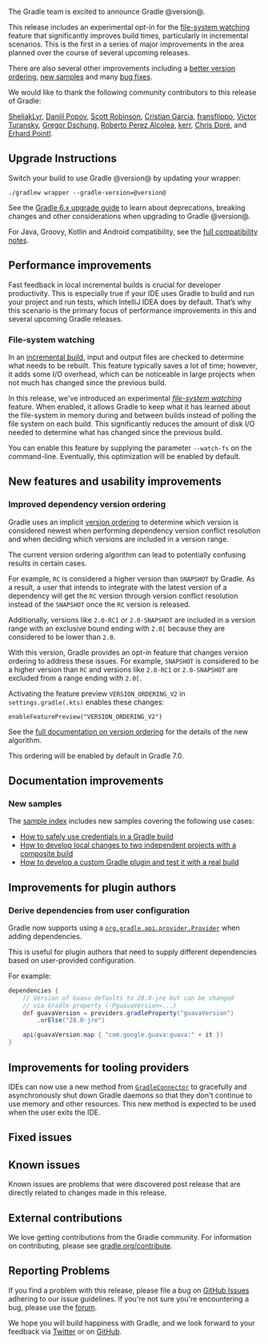 The Gradle team is excited to announce Gradle @version@.

This release includes an experimental opt-in for the [file-system watching](#file-watching) feature that significantly improves build times, particularly in incremental scenarios. This is the first in a series of major improvements in the area planned over the course of several upcoming releases.

There are also several other improvements including a [better version ordering](#dependency-ordering), [new samples](#new-samples) and many [bug fixes](#fixed-issues). 

We would like to thank the following community contributors to this release of Gradle:

[SheliakLyr](https://github.com/SheliakLyr),
[Daniil Popov](https://github.com/int02h),
[Scott Robinson](https://github.com/quad),
[Cristian Garcia](https://github.com/CristianGM),
[fransflippo](https://github.com/fransflippo),
[Victor Turansky](https://github.com/turansky),
[Gregor Dschung](https://github.com/chkpnt),
[Roberto Perez Alcolea](https://github.com/rpalcolea),
[kerr](https://github.com/hepin1989),
[Chris Doré](https://github.com/oesolutions),
and [Erhard Pointl](https://github.com/epeee).

## Upgrade Instructions

Switch your build to use Gradle @version@ by updating your wrapper:

`./gradlew wrapper --gradle-version=@version@`

See the [Gradle 6.x upgrade guide](userguide/upgrading_version_6.html#changes_@baseVersion@) to learn about deprecations, breaking changes and other considerations when upgrading to Gradle @version@. 

For Java, Groovy, Kotlin and Android compatibility, see the [full compatibility notes](userguide/compatibility.html).

<a name="performance-improvements"></a>
## Performance improvements

Fast feedback in local incremental builds is crucial for developer productivity. This is especially true if your IDE uses Gradle to build and run your project and run tests, which IntelliJ IDEA does by default. That’s why this scenario is the primary focus of performance improvements in this and several upcoming Gradle releases. 

<a name="file-watching"></a>
### File-system watching

In an [incremental build](userguide/more_about_tasks.html#sec:up_to_date_checks), input and output files are checked to determine what needs to be rebuilt. This feature typically saves a lot of time; however, it adds some I/O overhead, which can be noticeable in large projects when not much has changed since the previous build. 

In this release, we've introduced an experimental _[file-system watching](userguide/gradle_daemon.html#sec:daemon_watch_fs)_ feature. When enabled, it allows Gradle to keep what it has learned about the file-system in memory during and between builds instead of polling the file system on each build. This significantly reduces the amount of disk I/O needed to determine what has changed since the previous build.

You can enable this feature by supplying the parameter `--watch-fs` on the command-line. Eventually, this optimization will be enabled by default.

<a name="features"></a>
## New features and usability improvements

<a name="dependency-ordering"></a>
### Improved dependency version ordering

Gradle uses an implicit [version ordering](userguide/single_versions.html#version_ordering) to determine which version is considered newest when performing dependency version conflict resolution and when deciding which versions are included in a version range.

The current version ordering algorithm can lead to potentially confusing results in certain cases. 

For example, `RC` is considered a higher version than `SNAPSHOT` by Gradle. As a result, a user that intends to integrate with the latest version of a dependency will get the `RC` version through version conflict resolution instead of the `SNAPSHOT` once the `RC` version is released.  

Additionally, versions like `2.0-RC1` or `2.0-SNAPSHOT` are included in a version range with an exclusive bound ending with `2.0[` because they are considered to be lower than `2.0`.

With this version, Gradle provides an opt-in feature that changes version ordering to address these issues. For example, `SNAPSHOT` is considered to be a higher version than `RC` and versions like `2.0-RC1` or `2.0-SNAPSHOT` are excluded from a range ending with `2.0[`. 

Activating the feature preview `VERSION_ORDERING_V2` in `settings.gradle(.kts)` enables these changes:
```
enableFeaturePreview("VERSION_ORDERING_V2")
```

See the [full documentation on version ordering](userguide/single_versions.html) for the details of the new algorithm.

This ordering will be enabled by default in Gradle 7.0.  

## Documentation improvements

<a name="new-samples"></a>
### New samples

The [sample index](samples/) includes new samples covering the following use cases:
- [How to safely use credentials in a Gradle build](samples/sample_credentials_for_external_tool_via_stdin.html)
- [How to develop local changes to two independent projects with a composite build](samples/sample_composite_builds_declared_substitutions.html)
- [How to develop a custom Gradle plugin and test it with a real build](samples/sample_composite_builds_plugin_development.html)

## Improvements for plugin authors

<a name="lazy-dependencies"></a>
### Derive dependencies from user configuration

Gradle now supports using a [`org.gradle.api.provider.Provider`](javadoc/org/gradle/api/provider/Provider.html) when adding dependencies. 

This is useful for plugin authors that need to supply different dependencies based on user-provided configuration.

For example:
```groovy
dependencies {
    // Version of Guava defaults to 28.0-jre but can be changed 
    // via Gradle property (-PguavaVersion=...)
    def guavaVersion = providers.gradleProperty("guavaVersion")
        .orElse("28.0-jre")

    api(guavaVersion.map { "com.google.guava:guava:" + it })
}
```

## Improvements for tooling providers

IDEs can now use a new method from [`GradleConnector`](javadoc/org/gradle/tooling/GradleConnector.html) to gracefully and asynchronously shut down Gradle daemons so that they don't continue to use memory and other resources. This new method is expected to be used when the user exits the IDE.

## Fixed issues

## Known issues

Known issues are problems that were discovered post release that are directly related to changes made in this release.

## External contributions

We love getting contributions from the Gradle community. For information on contributing, please see [gradle.org/contribute](https://gradle.org/contribute).

## Reporting Problems

If you find a problem with this release, please file a bug on [GitHub Issues](https://github.com/gradle/gradle/issues) adhering to our issue guidelines. 
If you're not sure you're encountering a bug, please use the [forum](https://discuss.gradle.org/c/help-discuss).

We hope you will build happiness with Gradle, and we look forward to your feedback via [Twitter](https://twitter.com/gradle) or on [GitHub](https://github.com/gradle).

